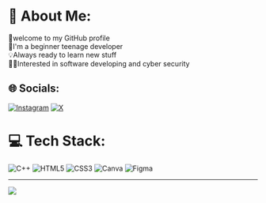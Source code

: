 # 💫 About Me:
👋welcome to my GitHub profile <br>📒I'm a beginner teenage developer <br>💡Always ready to learn new stuff<br>👨‍💻Interested in software developing and cyber security


## 🌐 Socials:
[![Instagram](https://img.shields.io/badge/Instagram-%23E4405F.svg?logo=Instagram&logoColor=white)](https://instagram.com/goldtheraptor_) [![X](https://img.shields.io/badge/X-black.svg?logo=X&logoColor=white)](https://x.com/GoldTheRaptor) 

# 💻 Tech Stack:
![C++](https://img.shields.io/badge/c++-%2300599C.svg?style=flat&logo=c%2B%2B&logoColor=white) ![HTML5](https://img.shields.io/badge/html5-%23E34F26.svg?style=flat&logo=html5&logoColor=white) ![CSS3](https://img.shields.io/badge/css3-%231572B6.svg?style=flat&logo=css3&logoColor=white) ![Canva](https://img.shields.io/badge/Canva-%2300C4CC.svg?style=flat&logo=Canva&logoColor=white) ![Figma](https://img.shields.io/badge/figma-%23F24E1E.svg?style=flat&logo=figma&logoColor=white)


---
[![](https://visitcount.itsvg.in/api?id=GoldTheRaptor&icon=7&color=1)](https://visitcount.itsvg.in)
